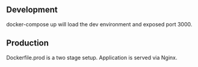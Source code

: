 ## Development

docker-compose up will load the dev environment and exposed port 3000.

## Production

Dockerfile.prod is a two stage setup.
Application is served via Nginx.
